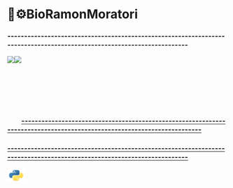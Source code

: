 <div>
 <h1 align=left>🧬⚙BioRamonMoratori</h1>
</div>
<h3>-----------------------------------------------------------------------------------------------------------------------</h3>
<div>
  <a href="https://github.com/bioramonmoratori">
  <img align=left height="140em" src="https://github-readme-stats.vercel.app/api?username=bioramonmoratori&show_icons=true&theme=blue-green&include_all_commits=true&count_private=true"/>
  <img align=left height="140em" src="https://github-readme-stats.vercel.app/api/top-langs/?username=bioramonmoratori&layout=compact&langs_count=7&theme=blue-green"/>
</div>

##  
  
<div style="display: inline_block"><br>
  <br/>
  <br/>
  <br/>
  <br/>
  <br/>
  <h3>-----------------------------------------------------------------------------------------------------------------------</h3>
  <h3>-----------------------------------------------------------------------------------------------------------------------</h3>
  <img align="center" alt="Rafa-Python" height="30" width="40" src="https://raw.githubusercontent.com/devicons/devicon/master/icons/python/python-original.svg">
</div>

